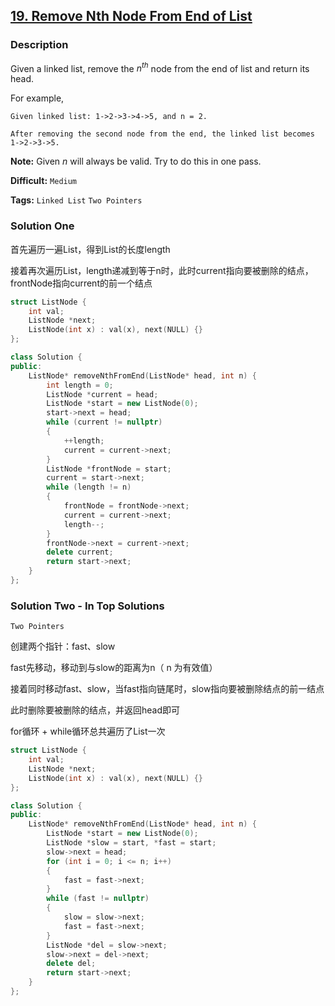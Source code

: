 ## [19. Remove Nth Node From End of List](https://leetcode.com/problems/remove-nth-node-from-end-of-list/#/description)

### Description

Given a linked list, remove the $n^{th}$ node from the end of list and return its head.

For example,

```
Given linked list: 1->2->3->4->5, and n = 2.

After removing the second node from the end, the linked list becomes 1->2->3->5.
```

**Note:**
Given *n* will always be valid.
Try to do this in one pass.



**Difficult:** `Medium`

**Tags:** `Linked List` `Two Pointers`



### Solution One

首先遍历一遍List，得到List的长度length

接着再次遍历List，length递减到等于n时，此时current指向要被删除的结点，frontNode指向current的前一个结点

```c++
struct ListNode {
    int val;
    ListNode *next;
    ListNode(int x) : val(x), next(NULL) {}
};

class Solution {
public:
    ListNode* removeNthFromEnd(ListNode* head, int n) {
        int length = 0;
        ListNode *current = head;
        ListNode *start = new ListNode(0);
        start->next = head;
        while (current != nullptr)
        {
            ++length;
            current = current->next;
        }
        ListNode *frontNode = start;
        current = start->next;
        while (length != n)
        {
            frontNode = frontNode->next;
            current = current->next;
            length--;
        }
        frontNode->next = current->next;
        delete current;
        return start->next;
    }
};
```

### Solution Two - In Top Solutions

`Two Pointers`

创建两个指针：fast、slow

fast先移动，移动到与slow的距离为n（ n 为有效值）

接着同时移动fast、slow，当fast指向链尾时，slow指向要被删除结点的前一结点

此时删除要被删除的结点，并返回head即可

for循环 + while循环总共遍历了List一次

```c++
struct ListNode {
    int val;
    ListNode *next;
    ListNode(int x) : val(x), next(NULL) {}
};

class Solution {
public:
    ListNode* removeNthFromEnd(ListNode* head, int n) {
        ListNode *start = new ListNode(0);
        ListNode *slow = start, *fast = start;
        slow->next = head;
        for (int i = 0; i <= n; i++)
        {
            fast = fast->next;
        }
        while (fast != nullptr)
        {
            slow = slow->next;
            fast = fast->next;
        }
        ListNode *del = slow->next;
        slow->next = del->next;
        delete del;
        return start->next;
    }
};
```


